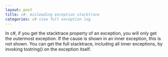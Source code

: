 ```yaml
---
layout: post
title: c#, misleading exception stacktrace
categories: c# view full exception log
---
```

In c#, if you get the stacktrace property of an exception, you will only get the outermost exception. If the cause is shown in an inner exception, this is not shown. You can get the full stacktrace, including all inner exceptions, by invoking tostring() on the exception itself.
